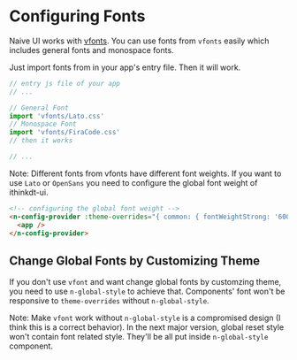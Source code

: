 # Configuring Fonts

Naive UI works with [vfonts](https://github.com/07akioni/vfonts). You can use fonts from `vfonts` easily which includes general fonts and monospace fonts.

Just import fonts from in your app's entry file. Then it will work.

```js
// entry js file of your app
// ...

// General Font
import 'vfonts/Lato.css'
// Monospace Font
import 'vfonts/FiraCode.css'
// then it works

// ...
```

Note: Different fonts from vfonts have different font weights. If you want to use `Lato` or `OpenSans` you need to configure the global font weight of ithinkdt-ui.

```html
<!-- configuring the global font weight -->
<n-config-provider :theme-overrides="{ common: { fontWeightStrong: '600' } }">
  <app />
</n-config-provider>
```

## Change Global Fonts by Customizing Theme

If you don't use `vfont` and want change global fonts by customzing theme, you need to use `n-global-style` to achieve that. Components' font won't be responsive to `theme-overrides` without `n-global-style`.

Note: Make `vfont` work without `n-global-style` is a compromised design (I think this is a correct behavior). In the next major version, global reset style won't contain font related style. They'll be all put inside `n-global-style` component.
